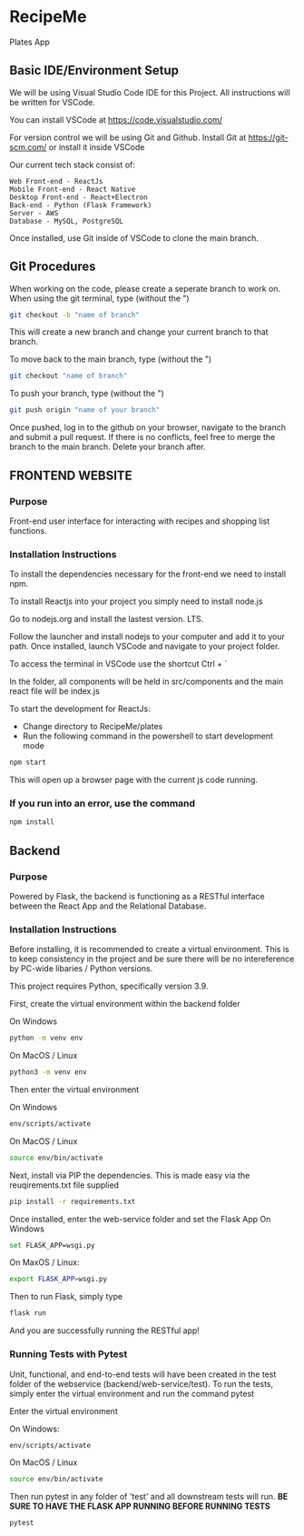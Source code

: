 # RecipeMe
Plates App

## Basic IDE/Environment Setup
We will be using Visual Studio Code IDE for this Project. All instructions will be written for VSCode.

You can install VSCode at https://code.visualstudio.com/

For version control we will be using Git and Github.
Install Git at https://git-scm.com/ or install it inside VSCode

Our current tech stack consist of: 
```
Web Front-end - ReactJs
Mobile Front-end - React Native
Desktop Front-end - React+Electron
Back-end - Python (Flask Framework)
Server - AWS
Database - MySQL, PostgreSQL
```

Once installed, use Git inside of VSCode to clone the main branch.

## Git Procedures
When working on the code, please create a seperate branch to work on.
When using the git terminal, type (without the ")
```bash
git checkout -b "name of branch"
```
This will create a new branch and change your current branch to that branch.

To move back to the main branch, type (without the ")
```bash
git checkout "name of branch"
```

To push your branch, type (without the ")
```bash
git push origin "name of your branch"
```

Once pushed, log in to the github on your browser, navigate to the branch and submit a pull request.
If there is no conflicts, feel free to merge the branch to the main branch.
Delete your branch after.

## FRONTEND WEBSITE
### Purpose
Front-end user interface for interacting with recipes and shopping list functions. 

### Installation Instructions
To install the dependencies necessary for the front-end we need to install npm.

To install Reactjs into your project you simply need to install node.js

Go to nodejs.org and install the lastest version. LTS.

Follow the launcher and install nodejs to your computer and add it to your path.
Once installed, launch VSCode and navigate to your project folder.

To access the terminal in VSCode use the shortcut Ctrl + `

In the folder, all components will be held in src/components and the main react file will be index.js

To start the development for ReactJs:
- Change directory to RecipeMe/plates
- Run the following command in the powershell to start development mode
```bash
npm start
```
This will open up a browser page with the current js code running.
### If you run into an error, use the command ###
```bash
npm install
```

## Backend
### Purpose
Powered by Flask, the backend is functioning as a RESTful interface between the React App and the Relational Database.

### Installation Instructions
Before installing, it is recommended to create a virtual environment. This is to keep consistency in the project and be sure there will be no intereference by PC-wide libaries / Python versions.

This project requires Python, specifically version 3.9.

First, create the virtual environment within the backend folder

On Windows
```bash
python -m venv env
```

On MacOS / Linux
```bash
python3 -m venv env
```

Then enter the virtual environment

On Windows
```bash
env/scripts/activate
```

On MacOS / Linux
```bash
source env/bin/activate
```

Next, install via PIP the dependencies. This is made easy via the reuqirements.txt file supplied
```bash
pip install -r requirements.txt
```

Once installed, enter the web-service folder and set the Flask App
On Windows
```bash
set FLASK_APP=wsgi.py
```

On MaxOS / Linux:
```bash
export FLASK_APP=wsgi.py
```

Then to run Flask, simply type
```bash
flask run
```

And you are successfully running the RESTful app!

### Running Tests with Pytest
Unit, functional, and end-to-end tests will have been created in the test folder of the webservice (backend/web-service/test). To run the tests, simply enter the virtual environment and run the command pytest

Enter the virtual environment

On Windows:
```bash
env/scripts/activate
```

On MacOS / Linux
```bash
source env/bin/activate
```

Then run pytest in any folder of 'test' and all downstream tests will run. **BE SURE TO HAVE THE FLASK APP RUNNING BEFORE RUNNING TESTS**
```bash
pytest
```
